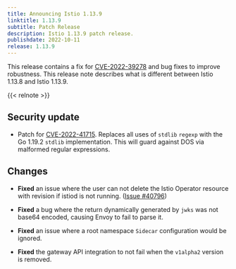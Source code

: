 ```yaml
---
title: Announcing Istio 1.13.9
linktitle: 1.13.9
subtitle: Patch Release
description: Istio 1.13.9 patch release.
publishdate: 2022-10-11
release: 1.13.9
---
```


This release contains a fix for [CVE-2022-39278](/news/security/istio-security-2022-007/#cve-2022-39278) and
bug fixes to improve robustness. This release note describes what is different between Istio 1.13.8 and Istio 1.13.9.

{{< relnote >}}

## Security update

- Patch for [CVE-2022-41715](https://github.com/golang/go/issues/55949). Replaces all uses of `stdlib` `regexp` with the Go 1.19.2 `stdlib` implementation. This will guard against DOS via malformed regular expressions.

## Changes

- **Fixed** an issue where the user can not delete the Istio Operator resource with revision if istiod is not running.  ([Issue #40796](https://github.com/istio/istio/issues/40796))

- **Fixed** a bug where the return dynamically generated by `jwks` was not base64 encoded, causing Envoy to fail to parse it.

- **Fixed** an issue where a root namespace `Sidecar` configuration would be ignored.

- **Fixed** the gateway API integration to not fail when the `v1alpha2` version is removed.

